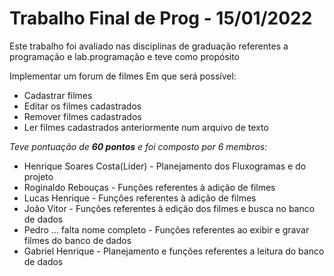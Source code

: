 # Trabalho Final de Prog - 15/01/2022

Este trabalho foi avaliado nas disciplinas de graduação referentes a programação e lab.programação
e teve como propósito

Implementar um forum de filmes
Em que será possível:
- Cadastrar filmes
- Editar os filmes cadastrados
- Remover filmes cadastrados
- Ler filmes cadastrados anteriormente num arquivo de texto

*Teve pontuação de **60 pontos** e foi composto por 6 membros:*

- Henrique Soares Costa(Líder)    - Planejamento dos Fluxogramas e do projeto
- Roginaldo Rebouças              - Funções referentes à adição de filmes
- Lucas Henrique                  - Funções referentes à adição de filmes
- João Vitor                      - Funções referentes à edição dos filmes e busca no banco de dados
- Pedro ... falta nome completo   - Funções referentes ao exibir e gravar filmes do banco de dados
- Gabriel Henrique                - Planejamento e funções referentes a leitura do banco de dados
